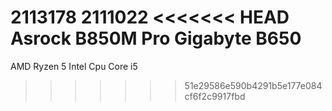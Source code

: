 2113178 2111022
<<<<<<< HEAD
Asrock B850M Pro
Gigabyte B650
=======
AMD Ryzen 5 
Intel Cpu Core i5
>>>>>>> 51e29586e590b4291b5e177e084cf6f2c9917fbd
